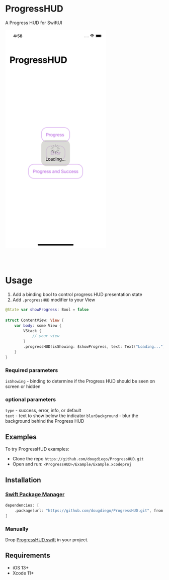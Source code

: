 # ProgressHUD
A Progress HUD for SwiftUI

<img align="center" src="https://raw.githubusercontent.com/dougdiego/ProgressHUD/master/Assets/screenshot01.png" width="320" />

</br></br>

# Usage
1. Add a binding bool to control progress HUD presentation state
3. Add `.progressHUD` modifier to your View
```swift
@State var showProgress: Bool = false

struct ContentView: View {
    var body: some View {
        VStack {
            // your view
        }
        .progressHUD(isShowing: $showProgress, text: Text("Loading..."))
    }
}
```

### Required parameters 
`isShowing` - binding to determine if the Progress HUD should be seen on screen or hidden     

### optional parameters    
`type` -  success, error, info, or default   
`text` - text to show below the indicator
`blurBackground` - blur the background behind the Progress HUD

## Examples

To try ProgressHUD examples:
- Clone the repo `https://github.com/dougdiego/ProgressHUD.git`
- Open and run: `<ProgressHUD>/Example/Example.xcodeproj`

## Installation

### [Swift Package Manager](https://swift.org/package-manager/)

```swift
dependencies: [
    .package(url: "https://github.com/dougdiego/ProgressHUD.git", from: "0.0.1")
]
```

### Manually

Drop [ProgressHUD.swift](https://github.com/dougdiego/ProgressHUD/blob/master/ProgressHUD.swift) in your project.

## Requirements

* iOS 13+
* Xcode 11+ 
